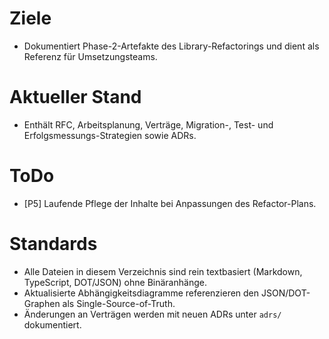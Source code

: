 # Ziele
- Dokumentiert Phase-2-Artefakte des Library-Refactorings und dient als Referenz für Umsetzungsteams.

# Aktueller Stand
- Enthält RFC, Arbeitsplanung, Verträge, Migration-, Test- und Erfolgsmessungs-Strategien sowie ADRs.

# ToDo
- [P5] Laufende Pflege der Inhalte bei Anpassungen des Refactor-Plans.

# Standards
- Alle Dateien in diesem Verzeichnis sind rein textbasiert (Markdown, TypeScript, DOT/JSON) ohne Binäranhänge.
- Aktualisierte Abhängigkeitsdiagramme referenzieren den JSON/DOT-Graphen als Single-Source-of-Truth.
- Änderungen an Verträgen werden mit neuen ADRs unter `adrs/` dokumentiert.
